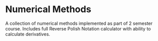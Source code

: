 # Numerical Methods

A collection of numerical methods implemented as part of 2 semester course. Includes full Reverse Polish Notation calculator with ability to calculate derivatives.